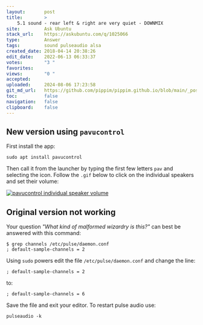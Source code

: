 ```yaml
---
layout:       post
title:        >
    5.1 sound - rear left & right are very quiet - DOWNMIX
site:         Ask Ubuntu
stack_url:    https://askubuntu.com/q/1025066
type:         Answer
tags:         sound pulseaudio alsa
created_date: 2018-04-14 20:38:26
edit_date:    2022-06-13 06:33:37
votes:        "3 "
favorites:    
views:        "0 "
accepted:     
uploaded:     2024-08-06 17:23:58
git_md_url:   https://github.com/pippim/pippim.github.io/blob/main/_posts/2018/2018-04-14-5.1-sound-rear-left-_-right-are-very-quiet-DOWNMIX.md
toc:          false
navigation:   false
clipboard:    false
---
```


## New version using `pavucontrol`

First install the app:

``` 
sudo apt install pavucontrol
```

Then call it from the launcher by typing the first few letters `pav` and selecting the icon. Follow the `.gif` below to click on the individual speakers and set their volume:

[![pavucontrol individual speaker volume][1]][1]

## Original version not working

Your question *"What kind of malformed wizardry is this?"* can best be answered with this command:

``` 
$ grep channels /etc/pulse/daemon.conf
; default-sample-channels = 2
```

Using `sudo` powers edit the file `/etc/pulse/daemon.conf` and change the line:

``` 
; default-sample-channels = 2
```

to:

``` 
; default-sample-channels = 6
```

Save the file and exit your editor. To restart pulse audio use:

``` 
pulseaudio -k
```


  [1]: https://i.sstatic.net/gXaxI.gif
